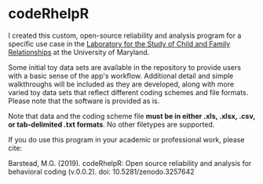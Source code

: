# codeRhelpR
I created this custom, open-source reliability and analysis program for a specific use case in the [Laboratory for the Study of Child and Family Relationships](https://www.umdrubinlab.com/) at the University of Maryland. 

Some initial toy data sets are available in the repository to provide users with a basic sense of the app's workflow. Additional detail and simple walkthroughs will be included as they are developed, along with more varied toy data sets that reflect different coding schemes and file formats. Please note that the software is provided as is. 

Note that data and the coding scheme file **must be in either .xls, .xlsx, .csv, or tab-delimited .txt formats**. No other filetypes are supported. 

If you do use this program in your academic or professional work, please cite: 

Barstead, M.G. (2019). codeRhelpR: Open source reliability and analysis for behavioral coding (v.0.0.2). doi: 10.5281/zenodo.3257642
